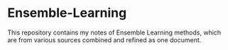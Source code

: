 # Ensemble-Learning
This repository contains my notes of Ensemble Learning methods, which are from various sources combined and refined as one document.
